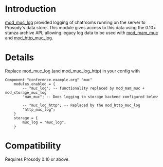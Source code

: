 # Introduction #

[mod\_muc\_log](mod_muc_log.md) provided logging of chatrooms running on the server to Prosody's data store. This module gives access to this data using the 0.10+ stanza archive API, allowing legacy log data to be used with [mod\_mam\_muc](mod_mam_muc.md) and [mod\_http\_muc\_log](mod_http_muc_log.md).

# Details #

Replace mod\_muc\_log (and mod\_muc\_log\_http) in your config with

```
Component "conference.example.org" "muc"
	modules_enabled = {
		-- "muc_log"; -- functionality replaced by mod_mam_muc + mod_storage_muc_log
		"mam_muc"; -- Does logging to storage backend configured below

		-- "muc_log_http"; -- Replaced by the mod_http_muc_log
		"http_muc_log";
	}
	storage = {
		muc_log = "muc_log";
	}
```

# Compatibility #

Requires Prosody 0.10 or above.